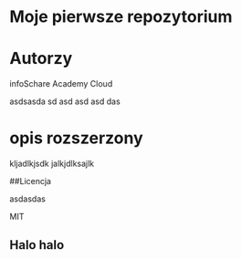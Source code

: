 # Moje pierwsze repozytorium


# Autorzy

infoSchare Academy
Cloud

asdsasda sd
asd asd asd das

# opis rozszerzony

kljadlkjsdk
jalkjdlksajlk


##Licencja

asdasdas

MIT


## Halo halo
